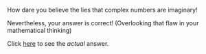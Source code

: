 How dare you believe the lies that complex numbers are imaginary!

Nevertheless, your answer is correct! (Overlooking that flaw in your mathematical thinking)

Click [here](PeculiarHW-COMPLEX) to see the *actual* answer.